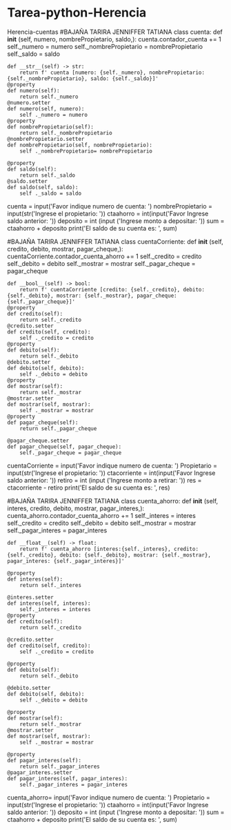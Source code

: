 # Tarea-python-Herencia
Herencia-cuentas 
#BAJAÑA TARIRA JENNIFFER TATIANA
class cuenta:
    def __init__ (self, numero, nombrePropietario, saldo,):
        cuenta.contador_cuenta += 1
        self._numero = numero
        self._nombrePropietario = nombrePropietario
        self._saldo = saldo

    def __str__(self) -> str:
        return f' cuenta [numero: {self._numero}, nombrePropietario: {self._nombrePropietario}, saldo: {self._saldo}]'
    @property
    def numero(self):
        return self._numero
    @numero.setter
    def numero(self, numero):
        self ._numero = numero
    @property
    def nombrePropietario(self):
        return self._nombrePropietario
    @nombrePropietario.setter
    def nombrePropietario(self, nombrePropietario):
        self ._nombrePropietario= nombrePropietario

    @property
    def saldo(self):
        return self._saldo
    @saldo.setter
    def saldo(self, saldo):
        self ._saldo = saldo


cuenta = input('Favor indique numero de cuenta: ')
nombrePropietario = input(str('Ingrese el propietario: '))
ctaahorro = int(input('Favor Ingrese saldo anterior: '))
deposito = int (input ('Ingrese monto a depositar: '))
sum = ctaahorro + deposito
print('El saldo de su cuenta es: ', sum)

#BAJAÑA TARIRA JENNIFFER TATIANA
class cuentaCorriente:
    def __init__ (self, credito, debito, mostrar, pagar_cheque,):
        cuentaCorriente.contador_cuenta_ahorro += 1
        self._credito = credito
        self._debito = debito
        self._mostrar = mostrar
        self._pagar_cheque = pagar_cheque

    def __bool__(self) -> bool:
        return f' cuentaCorriente [credito: {self._credito}, debito: {self._debito}, mostrar: {self._mostrar}, pagar_cheque: {self._pagar_cheque}]'
    @property
    def credito(self):
        return self._credito
    @credito.setter
    def credito(self, credito):
        self ._credito = credito
    @property
    def debito(self):
        return self._debito
    @debito.setter
    def debito(self, debito):
        self ._debito = debito
    @property
    def mostrar(self):
        return self._mostrar
    @mostrar.setter
    def mostrar(self, mostrar):
        self ._mostrar = mostrar
    @property
    def pagar_cheque(self):
        return self._pagar_cheque

    @pagar_cheque.setter
    def pagar_cheque(self, pagar_cheque):
        self._pagar_cheque = pagar_cheque

cuentaCorriente = input('Favor indique numero de cuenta: ')
Propietario = input(str('Ingrese el propietario: '))
ctacorriente = int(input('Favor Ingrese saldo anterior: '))
retiro = int (input ('Ingrese monto a retirar: '))
res = ctacorriente - retiro
print('El saldo de su cuenta es: ', res)



#BAJAÑA TARIRA JENNIFFER TATIANA
class cuenta_ahorro:
    def __init__ (self, interes, credito, debito, mostrar, pagar_interes,):
        cuenta_ahorro.contador_cuenta_ahorro += 1
        self._interes = interes
        self._credito = credito
        self._debito = debito
        self._mostrar = mostrar
        self._pagar_interes = pagar_interes

    def __float__(self) -> float:
        return f' cuenta_ahorro [interes:{self._interes}, credito: {self._credito}, debito: {self._debito}, mostrar: {self._mostrar}, pagar_interes: {self._pagar_interes}]'

    @property
    def interes(self):
        return self._interes

    @interes.setter
    def interes(self, interes):
        self._interes = interes
    @property
    def credito(self):
        return self._credito

    @credito.setter
    def credito(self, credito):
        self ._credito = credito

    @property
    def debito(self):
        return self._debito

    @debito.setter
    def debito(self, debito):
        self ._debito = debito

    @property
    def mostrar(self):
        return self._mostrar
    @mostrar.setter
    def mostrar(self, mostrar):
        self ._mostrar = mostrar

    @property
    def pagar_interes(self):
        return self._pagar_interes
    @pagar_interes.setter
    def pagar_interes(self, pagar_interes):
        self._pagar_interes = pagar_interes



cuenta_ahorro= input('Favor indique numero de cuenta: ')
Propietario = input(str('Ingrese el propietario: '))
ctaahorro = int(input('Favor Ingrese saldo anterior: '))
deposito = int (input ('Ingrese monto a depositar: '))
sum = ctaahorro + deposito
print('El saldo de su cuenta es: ', sum)
